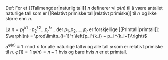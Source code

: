 Def:
For et [[Tallmengder|naturlig tall]] $n$ definerer vi $\varphi(n)$ til å være antallet naturlige tall som er [[Relativt primiske tall|relativt primiske]] til $n$ og ikke større enn $n$. 

La $n = p_1^{k1}\cdot p_2^{k2}\ldots p_r^{kr}$ , der $p_1, p_2,\ldots , p_r$ er forskjellige [[Primtall|primtall]]:
$\varphi(n) = \prod\limits_{i=1}^r \left(p_i^{k_i} − p_i ^{k_i−1}\right)$ 


$a^{\varphi(n)} \equiv 1 \mod n$ for alle naturlige tall $n$ og alle tall $a$ som er relativt primiske til $n$.
$\varphi(1) = 1$ 
$\varphi(n) = n − 1$ hvis og bare hvis $n$ er et primtall.